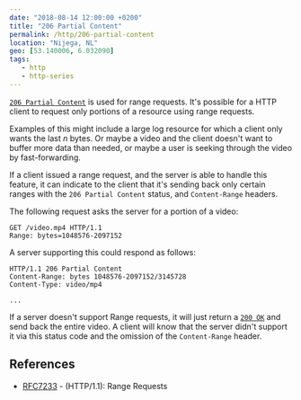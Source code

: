 ```yaml
---
date: "2018-08-14 12:00:00 +0200"
title: "206 Partial Content"
permalink: /http/206-partial-content
location: "Nijega, NL"
geo: [53.140006, 6.032090]
tags:
   - http
   - http-series
---
```


[`206 Partial Content`][1] is used for range requests. It's possible for a
HTTP client to request only portions of a resource using range requests.

Examples of this might include a large log resource for which a client only
wants the last _n_ bytes. Or maybe a video and the client doesn't want to
buffer more data than needed, or maybe a user is seeking through the video
by fast-forwarding.

If a client issued a range request, and the server is able to handle this
feature, it can indicate to the client that it's sending back only certain
ranges with the `206 Partial Content` status, and `Content-Range` headers.

The following request asks the server for a portion of a video:

```http
GET /video.mp4 HTTP/1.1
Range: bytes=1048576-2097152
```

A server supporting this could respond as follows:

```http
HTTP/1.1 206 Partial Content
Content-Range: bytes 1048576-2097152/3145728
Content-Type: video/mp4

...
```

If a server doesn't support Range requests, it will just return a [`200 OK`][3]
and send back the entire video. A client will know that the server didn't
support it via this status code and the omission of the `Content-Range` header.

References
----------

* [RFC7233][2] - (HTTP/1.1): Range Requests

[1]: https://tools.ietf.org/html/rfc7233#section-4.1 "206 Partial Content"
[2]: https://tools.ietf.org/html/rfc7233 "(HTTP/1.1): Range Requests"
[3]: /http/200-ok "200 OK"
